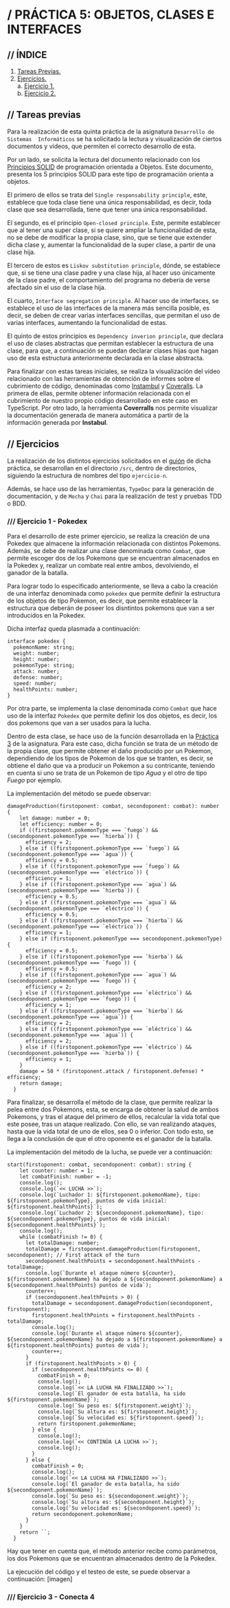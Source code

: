 # / PRÁCTICA 5: OBJETOS, CLASES E INTERFACES

## // ÍNDICE

1. [Tareas Previas.](#id1)
2. [Ejercicios.](#id2) \
    a. [Ejercicio 1.](#id3) \
    b. [Ejercicio 2.](#id4)

## // Tareas previas  <a name="id1"></a>

Para la realización de esta quinta práctica de la asignatura `Desarrollo de Sistemas 
Informáticos` se ha solicitado la lectura y visualización de ciertos documentos y vídeos, que 
permiten el correcto desarrollo de esta.

Por un lado, se solicita la lectura del documento relacionado con los [Principios SOLID](https://ull-esit-inf-dsi-2122.github.io/typescript-theory/typescript-solid.html)
de programación orientada a Objetos. Este documento, presenta los 5 principios SOLID para este 
tipo de programación orienta a objetos.

El primero de ellos se trata del `Single responsability principle`, este, establece que toda 
clase tiene una única responsabilidad, es decir, toda clase que sea desarrollada, tiene que 
tener una única responsabilidad.

El segundo, es el principio `Open-closed principle`. Este, permite establecer que al tener una 
super clase, si se quiere ampliar la funcionalidad de esta, no se debe de modificar la propia 
clase, sino, que se tiene que extender dicha clase y, aumentar la funcionalidad de la super 
clase, a partir de una clase hija.

El tercero de estos es `Liskov substitution principle`, dónde, se establece que, si se tiene una 
clase padre y una clase hija, al hacer uso únicamente de la clase padre, el comportamiento del 
programa no debería de verse afectado sin el uso de la clase hija.

El cuarto, `Interface segregation principle`. Al hacer uso de interfaces, se establece el uso de 
las interfaces de la manera más sencilla posible, es decir, se deben de crear varias interfaces 
sencillas, que permitan el uso de varias interfaces, aumentando la funcionalidad de estas.

El quinto de estos principios es `Dependency inverion principle`, que declara el uso de clases 
abstractas que permitan establecer la estructura de una clase, para que, a continuación se 
puedan declarar clases hijas que hagan uso de esta estructura anteriormente declarada en la 
clase abstracta.

Para finalizar con estas tareas iniciales, se realiza la visualización del vídeo relacionado con 
las herramientas de obtención de informes sobre el cubrimiento de código, denominadas como 
[Instambul](https://istanbul.js.org) y [Coveralls](https://coveralls.io). La primera de ellas, 
permite obtener información relacionada con el cubrimiento de nuestro propio código desarrollado 
en este caso en TypeScript. Por otro lado, la herramienta **Coverralls** nos permite visualizar 
la documentación generada de manera automática a partir de la información generada por 
**Instabul**.

## // Ejercicios  <a name="id2"></a>

La realización de los distintos ejercicios solicitados en el [guión](https://ull-esit-inf-dsi-2122.github.io/prct05-objects-classes-interfaces/) 
de dicha práctica, se desarrollan en el directorio `/src`, dentro de directorios, siguiendo la 
estructura de nombres del tipo `ejercicio-n`.

Además, se hace uso de las herramientas, `TypeDoc` para la generación de documentación, y de 
`Mocha` y `Chai` para la realización de test y pruebas TDD o BDD.

### /// Ejercicio 1 - Pokedex  <a name="id3"></a>

Para el desarrollo de este primer ejercicio, se realiza la creación de una Pokedex que almacene 
la información relacionada con distintos Pokemons. Además, se debe de realizar una clase 
denominada como `Combat`, que permite escoger dos de los Pokemons que se encuentran almacenados 
en la Pokedex y, realizar un combate real entre ambos, devolviendo, el ganador de la batalla.

Para lograr todo lo especificado anteriormente, se lleva a cabo la creación de una interfaz 
denominada como `pokedex` que permite definir la estructura de los objetos de tipo Pokemon, es 
decir, que permite establecer la estructura que deberán de poseer los disntintos pokemons que 
van a ser introducidos en la Pokedex. 

Dicha interfaz queda plasmada a continuación:

```
interface pokedex {
  pokemonName: string;
  weight: number;
  height: number;
  pokemonType: string;
  attack: number;
  defense: number;
  speed: number;
  healthPoints: number;
}
```

Por otra parte, se implementa la clase denominada como `Combat` que hace uso de la interfaz 
`Pokedex` que permite definir los dos objetos, es decir, los dos pokemons que van a ser usados 
para la lucha.

Dentro de esta clase, se hace uso de la función desarrollada en la [Práctica 3](https://ull-esit-inf-dsi-2122.github.io/prct03-types-functions/) 
de la asignatura. Para este caso, dicha función se trata de un método de la propia clase, que 
permite obtener el daño producido por un Pokemon, dependiendo de los tipos de Pokemon de los que 
se tranten, es decir, se obtiene el daño que va a producir un Pokemon a su contricante, teniendo 
en cuenta si uno se trata de un Pokemon de tipo *Agua* y el otro de tipo *Fuego* por ejemplo.

La implementación del método se puede observar:

```
damageProduction(firstoponent: combat, secondoponent: combat): number {
    let damage: number = 0;
    let efficiency: number = 0;
    if ((firstoponent.pokemonType === `fuego`) && (secondoponent.pokemonType === `hierba`)) {
      efficiency = 2;
    } else if ((firstoponent.pokemonType === `fuego`) && (secondoponent.pokemonType === `agua`)) {
      efficiency = 0.5;
    } else if ((firstoponent.pokemonType === `fuego`) && (secondoponent.pokemonType === `eléctrico`)) {
      efficiency = 1;
    } else if ((firstoponent.pokemonType === `agua`) && (secondoponent.pokemonType === `hierba`)) {
      efficiency = 0.5;
    } else if ((firstoponent.pokemonType === `agua`) && (secondoponent.pokemonType === `eléctrico`)) {
      efficiency = 0.5;
    } else if ((firstoponent.pokemonType === `hierba`) && (secondoponent.pokemonType === `eléctrico`)) {
      efficiency = 1;
    } else if (firstoponent.pokemonType === secondoponent.pokemonType) {
      efficiency = 0.5;
    } else if ((firstoponent.pokemonType === `hierba`) && (secondoponent.pokemonType === `fuego`)) {
      efficiency = 0.5;
    } else if ((firstoponent.pokemonType === `agua`) && (secondoponent.pokemonType === `fuego`)) {
      efficiency = 2;
    } else if ((firstoponent.pokemonType === `eléctrico`) && (secondoponent.pokemonType === `fuego`)) {
      efficiency = 1;
    } else if ((firstoponent.pokemonType === `hierba`) && (secondoponent.pokemonType === `agua`)) {
      efficiency = 2;
    } else if ((firstoponent.pokemonType === `eléctrico`) && (secondoponent.pokemonType === `agua`)) {
      efficiency = 2;
    } else if ((firstoponent.pokemonType === `eléctrico`) && (secondoponent.pokemonType === `hierba`)) {
      efficiency = 1;
    }
    damage = 50 * (firstoponent.attack / firstoponent.defense) * efficiency;
    return damage;
  }
```

Para finalizar, se desarrolla el método de la clase, que permite realizar la pelea entre dos 
Pokemons, esta, se encarga de obtener la salud de ambos Pokemons, y tras el ataque del primero 
de ellos, recalcular la vida total que este posee, tras un ataque realizado. Con ello, se van 
realizando ataques, hasta que la vida total de uno de ellos, sea 0 o inferior. Con todo esto, se 
llega a la conclusión de que el otro oponente es el ganador de la batalla.

La implementación del método de la lucha, se puede ver a continuación:

```
start(firstoponent: combat, secondoponent: combat): string {
    let counter: number = 1;
    let combatFinish: number = -1;
    console.log();
    console.log(`<< LUCHA >>`);
    console.log(`Luchador 1: ${firstoponent.pokemonName}, tipo: ${firstoponent.pokemonType}, puntos de vida inicial: ${firstoponent.healthPoints}`);
    console.log(`Luchador 2: ${secondoponent.pokemonName}, tipo: ${secondoponent.pokemonType}, puntos de vida inicial: ${secondoponent.healthPoints}`);
    console.log();
    while (combatFinish != 0) {
      let totalDamage: number;
      totalDamage = firstoponent.damageProduction(firstoponent, secondoponent); // First attack of the turn
      secondoponent.healthPoints = secondoponent.healthPoints - totalDamage;
      console.log(`Durante el ataque número ${counter}, ${firstoponent.pokemonName} ha dejado a ${secondoponent.pokemonName} a ${secondoponent.healthPoints} puntos de vida`);
      counter++;
      if (secondoponent.healthPoints > 0) {
        totalDamage = secondoponent.damageProduction(secondoponent, firstoponent);
        firstoponent.healthPoints = firstoponent.healthPoints - totalDamage;
        console.log();
        console.log(`Durante el ataque número ${counter}, ${secondoponent.pokemonName} ha dejado a ${firstoponent.pokemonName} a ${firstoponent.healthPoints} puntos de vida`);
        counter++;
      }
      if (firstoponent.healthPoints > 0) {
        if (secondoponent.healthPoints <= 0) {
          combatFinish = 0;
          console.log();
          console.log(`<< LA LUCHA HA FINALIZADO >>`);
          console.log(`El ganador de esta batalla, ha sido ${firstoponent.pokemonName}`);
          console.log(`Su peso es: ${firstoponent.weight}`);
          console.log(`Su altura es: ${firstoponent.height}`);
          console.log(`Su velocidad es: ${firstoponent.speed}`);
          return firstoponent.pokemonName;
        } else {
          console.log();
          console.log(`<< CONTINÚA LA LUCHA >>`);
          console.log();
        }
      } else {
        combatFinish = 0;
        console.log();
        console.log(`<< LA LUCHA HA FINALIZADO >>`);
        console.log(`El ganador de esta batalla, ha sido ${secondoponent.pokemonName}`);
        console.log(`Su peso es: ${secondoponent.weight}`);
        console.log(`Su altura es: ${secondoponent.height}`);
        console.log(`Su velocidad es: ${secondoponent.speed}`);
        return secondoponent.pokemonName;
      }
    }
    return ``;
  }
```

Hay que tener en cuenta que, el método anterior recibe como parámetros, los dos Pokemons que se 
encuentran almacenados dentro de la Pokedex.

La ejecución del código y el testeo de este, se puede observar a continuación:
[imagen]

### /// Ejercicio 3 - Conecta 4  <a name="id4"></a>
